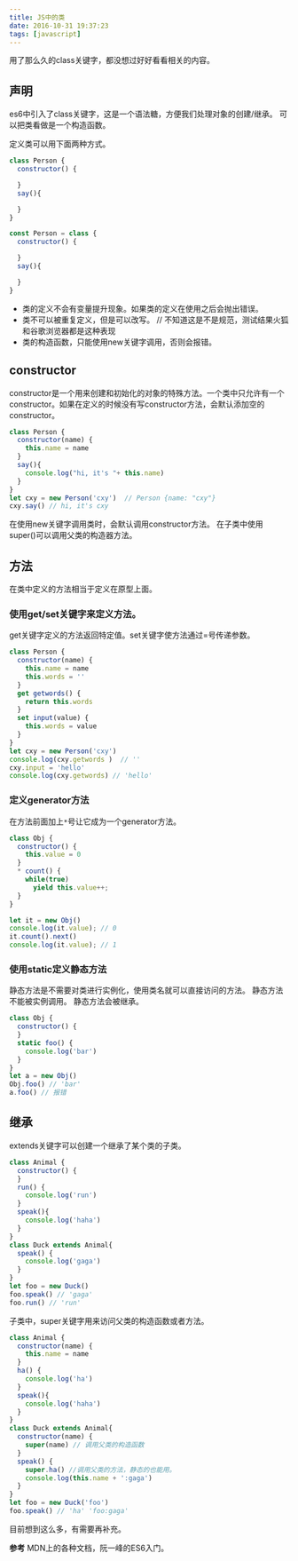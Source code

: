 ```yaml
---
title: JS中的类
date: 2016-10-31 19:37:23
tags: [javascript]
---
```


用了那么久的class关键字，都没想过好好看看相关的内容。

## 声明
es6中引入了class关键字，这是一个语法糖，方便我们处理对象的创建/继承。
可以把类看做是一个构造函数。

定义类可以用下面两种方式。
```js
class Person {
  constructor() {

  }
  say(){

  }
}
```
<!--more-->
```js
const Person = class {
  constructor() {

  }
  say(){

  }
}
```
- 类的定义不会有变量提升现象。如果类的定义在使用之后会抛出错误。
- 类不可以被重复定义，但是可以改写。 // 不知道这是不是规范，测试结果火狐和谷歌浏览器都是这种表现
- 类的构造函数，只能使用new关键字调用，否则会报错。

## constructor
constructor是一个用来创建和初始化的对象的特殊方法。一个类中只允许有一个constructor。如果在定义的时候没有写constructor方法，会默认添加空的constructor。
```js
class Person {
  constructor(name) {
    this.name = name
  }
  say(){
    console.log("hi, it's "+ this.name)
  }
}
let cxy = new Person('cxy')  // Person {name: "cxy"}
cxy.say() // hi, it's cxy
```
在使用new关键字调用类时，会默认调用constructor方法。
在子类中使用super()可以调用父类的构造器方法。

## 方法
在类中定义的方法相当于定义在原型上面。

### 使用get/set关键字来定义方法。
get关键字定义的方法返回特定值。set关键字使方法通过=号传递参数。
```js
class Person {
  constructor(name) {
    this.name = name
    this.words = ''
  }
  get getwords() {
    return this.words
  }
  set input(value) {
    this.words = value
  }
}
let cxy = new Person('cxy')  
console.log(cxy.getwords )  // ''
cxy.input = 'hello'
console.log(cxy.getwords) // 'hello'
```

### 定义generator方法
在方法前面加上`*`号让它成为一个generator方法。
```js
class Obj {
  constructor() {
    this.value = 0
  }
  * count() {
    while(true)
      yield this.value++;
  }
}

let it = new Obj()
console.log(it.value); // 0
it.count().next()
console.log(it.value); // 1
```

### 使用static定义静态方法
静态方法是不需要对类进行实例化，使用类名就可以直接访问的方法。
静态方法不能被实例调用。
静态方法会被继承。
```js
class Obj {
  constructor() {
  }
  static foo() {
    console.log('bar')
  }
}
let a = new Obj()
Obj.foo() // 'bar'
a.foo() // 报错
```

## 继承

extends关键字可以创建一个继承了某个类的子类。
```js
class Animal {
  constructor() {
  }
  run() {
    console.log('run')
  }
  speak(){
    console.log('haha')
  }
}
class Duck extends Animal{
  speak() {
    console.log('gaga')
  }
}
let foo = new Duck()
foo.speak() // 'gaga'
foo.run() // 'run'
```

子类中，super关键字用来访问父类的构造函数或者方法。
```js
class Animal {
  constructor(name) {
    this.name = name
  }
  ha() {
    console.log('ha')
  }
  speak(){
    console.log('haha')
  }
}
class Duck extends Animal{
  constructor(name) {
    super(name) // 调用父类的构造函数
  }
  speak() {
    super.ha() //调用父类的方法，静态的也能用。
    console.log(this.name + ':gaga')
  }
}
let foo = new Duck('foo')
foo.speak() // 'ha' 'foo:gaga'
```

目前想到这么多，有需要再补充。

**参考**
MDN上的各种文档，阮一峰的ES6入门。
